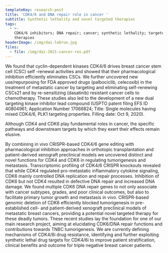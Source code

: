 ```yaml
---
templateKey: research-post
title: 'CDK4/6 and DNA repair role in cancer '
subtitle: Synthetic lethality and novel targeted therapies
tags:
  - >-
    CDK4/6 inhibitors; DNA repair; cancer; synthetic lethality; targeted
    therapies
headerImage: /img/dai-lebrun.jpg
files:
  - file: /img/dai-2021-cancer-res.pdf
---
```

We found that cyclin-dependent kinases CDK4/6 drives breast cancer stem cell (CSC) self -renewal activities and showed that their pharmacological inhibition efficiently eliminates CSCs. We further uncovered new use/repurposing for FDA approved drugs (palbociclib, celecoxib) in the treatment of metastatic cancer by targeting and eliminating self-renewing CSCs21 and by re-sensitizing (dasatinib) resistant cancer cells to chemotherapy. These studies also led to the development of a new dual targeting kinase inhibitor lead compound (USPTO patent filing EFS ID 40804961; Application Number 17066824; Title: Single molecules having mixed CDK4/6, PLK1 targeting properties. Filling date: Oct 9, 2020). 



Although CDK4 and CDK6 play fundamental roles in cancer, the specific pathways and downstream targets by which they exert their effects remain elusive. 



By combining in vivo CRISPR-based CDK4/6 gene editing with pharmacological inhibition approaches in orthotopic transplantation and patient-derived xenograft preclinical models we uncovered distinct and novel functions for CDK4 and CDK6 in regulating tumorigenesis and metastasis. Transcriptomic profiling of CDK4/6 CRISPR knockouts revealed that while CDK4 regulated pro-metastatic inflammatory cytokine signaling, CDK6 mainly controlled DNA replication and repair processes. Inhibition of CDK6 but not CDK4 resulted in defective DNA repair and increased DNA damage.  We found multiple CDK6 DNA repair genes to not only associate with cancer subtypes, grades, and poor clinical outcomes, but also to facilitate primary tumor growth and metastasis in vivo. CRISPR-based genomic deletion of CDK6 efficiently blocked tumorigenesis in pre-established cell- and patient-derived xenograft preclinical models of metastatic breast cancers, providing a potential novel targeted therapy for these deadly tumors. These recent studies lay the foundation for one of our main research project, aiming at elucidating CDK6/DNA repair functions and contributions towards TNBC tumorigenesis. We are currently defining mechanisms of CDK4/6i drug resistance, identifying and further exploiting synthetic lethal drug targets for CDK4/6i to improve patient stratification, clinical benefits and outcome for triple negative breast cancer patients.
